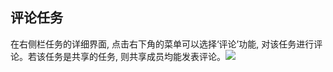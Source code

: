 ## 评论任务
在右侧栏任务的详细界面, 点击右下角的菜单可以选择‘评论’功能, 对该任务进行评论。若该任务是共享的任务, 则共享成员均能发表评论。![](/images/image009.jpg)
